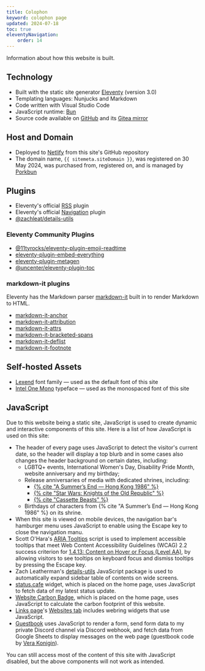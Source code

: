 ```yaml
---
title: Colophon
keyword: colophon page
updated: 2024-07-18
toc: true
eleventyNavigation:
    order: 14
---
```


Information about how this website is built.

## Technology
* Built with the static site generator [Eleventy](https://www.11ty.dev/) (version 3.0)
* Templating languages: Nunjucks and Markdown
* Code written with Visual Studio Code
* JavaScript runtime: [Bun](https://bun.sh)
* Source code available on [GitHub](https://github.com/helenclx/leilukin-site) and its [Gitea mirror](https://git.32bit.cafe/Leilukin/leilukin-site)

## Host and Domain
* Deployed to [Netlify](https://www.netlify.com/) from this site's GitHub repository
* The domain name, `{{ sitemeta.siteDomain }}`, was registered on 30 May 2024, was purchased from, registered on, and is managed by [Porkbun](https://porkbun.com/)

## Plugins
* Eleventy's official [RSS](https://www.11ty.dev/docs/plugins/rss/) plugin
* Eleventy's official [Navigation](https://www.11ty.dev/docs/plugins/navigation/) plugin
* [@zachleat/details-utils](https://www.npmjs.com/package/@zachleat/details-utils)

### Eleventy Community Plugins
* [@11tyrocks/eleventy-plugin-emoji-readtime](https://www.npmjs.com/package/@11tyrocks/eleventy-plugin-emoji-readtime)
* [eleventy-plugin-embed-everything](https://www.npmjs.com/package/eleventy-plugin-embed-everything)
* [eleventy-plugin-metagen](https://www.npmjs.com/package/eleventy-plugin-metagen)
* [@uncenter/eleventy-plugin-toc](https://www.npmjs.com/package/@uncenter/eleventy-plugin-toc)

### markdown-it plugins
Eleventy has the Markdown parser [markdown-it](https://www.npmjs.com/package/markdown-it) built in to render Markdown to HTML.
* [markdown-it-anchor](https://www.npmjs.com/package/markdown-it-anchor)
* [markdown-it-attribution](https://www.npmjs.com/package/markdown-it-attribution)
* [markdown-it-attrs](https://www.npmjs.com/package/markdown-it-attrs)
* [markdown-it-bracketed-spans](https://www.npmjs.com/package/markdown-it-bracketed-spans)
* [markdown-it-deflist](https://www.npmjs.com/package/markdown-it-deflist)
* [markdown-it-footnote](https://www.npmjs.com/package/markdown-it-footnote)

## Self-hosted Assets
* [Lexend](https://www.lexend.com/) font family — used as the default font of this site
* [Intel One Mono](https://www.intel.com/content/www/us/en/company-overview/one-monospace-font.html) typeface — used as the monospaced font of this site

## JavaScript
Due to this website being a static site, JavaScript is used to create dynamic and interactive components of this site. Here is a list of how JavaScript is used on this site:

* The header of every page uses JavaScript to detect the visitor's current date, so the header will display a top blurb and in some cases also changes the header background on certain dates, including:
    * LGBTQ+ events, International Women's Day, Disability Pride Month, website anniversary and my birthday;
    * Release anniversaries of media with dedicated shrines, including:
        * [{% cite "A Summer’s End — Hong Kong 1986" %}](/shrines/asummersend)
        * [{% cite "Star Wars: Knights of the Old Republic" %}](/shrines/starwarskotor)
        * [{% cite "Cassette Beasts" %}](/shrines/cassettebeasts)
    * Birthdays of characters from {% cite "A Summer’s End — Hong Kong 1986" %} on its shrine.
* When this site is viewed on mobile devices, the navigation bar's hamburger menu uses JavaScript to enable using the Escape key to close the navigation manu.
* Scott O'Hara's [ARIA Tooltips](https://github.com/scottaohara/a11y_tooltips) script is used to implement accessible tooltips that meet Web Content Accessibility Guidelines (WCAG) 2.2 success criterion for [1.4.13: Content on Hover or Focus (Level AA)](https://www.w3.org/WAI/WCAG22/Understanding/content-on-hover-or-focus.html), by allowing visitors to see tooltips on keyboard focus and dismiss tooltips by pressing the Escape key.
* Zach Leatherman's [details-utils](https://www.npmjs.com/package/@zachleat/details-utils) JavaScript package is used to automatically expand sidebar table of contents on wide screens.
* [status.cafe](https://status.cafe/) widget, which is placed on the home page, uses JavaScript to fetch data of my latest status update.
* [Website Carbon Badge](https://www.websitecarbon.com/badge/), which is placed on the home page, uses JavaScript to calculate the carbon footprint of this website.
* [Links page](/links)'s [Websites tab](/links/#websites) includes webring widgets that use JavaScript.
* [Guestbook](/guestbook) uses JavaScript to render a form, send form data to my private Discord channel via Discord webhook, and fetch data from Google Sheets to display messages on the web page (guestbook code by [Vera Konigin](https://groundedwren.neocities.org/pages/demo_controls/guestbookDemo)).

You can still access most of the content of this site with JavaScript disabled, but the above components will not work as intended.